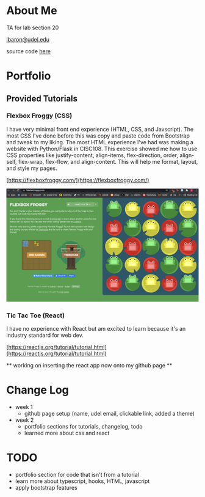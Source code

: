 # About Me
TA for lab section 20

lbaron@udel.edu

source code [here](https://github.com/laurenbaron/laurenbaron.github.io)

# Portfolio
## Provided Tutorials
### Flexbox Froggy (CSS)
I have very minimal front end experience (HTML, CSS, and Javscript). The most CSS I've done before this was copy and paste code from Bootstrap and tweak to my liking. The most HTML experience I've had was making a website with Python/Flask in CISC108. This exercise showed me how to use CSS properties like justify-content, align-items, flex-direction, order, align-self, flex-wrap, flex-flow, and align-content. This will help me format, layout, and style my pages. 

[https://flexboxfroggy.com/](https://flexboxfroggy.com/)

![Flexbox completion image](images/flexbox.png)

### Tic Tac Toe (React)
I have no experience with React but am excited to learn because it's an industry standard for web dev. 

[https://reactjs.org/tutorial/tutorial.html](https://reactjs.org/tutorial/tutorial.html)

** working on inserting the react app now onto my github page **


# Change Log
- week 1
    - github page setup (name, udel email, clickable link, added a theme)
- week 2
    - portfolio sections for tutorials, changelog, todo
    - learned more about css and react

# TODO
- portfolio section for code that isn't from a tutorial
- learn more about typescript, hooks, HTML, javascript
- apply bootstrap features
